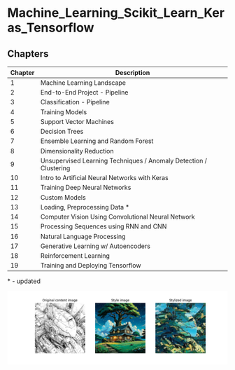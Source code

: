 
# Machine_Learning_Scikit_Learn_Keras_Tensorflow    

## Chapters

| Chapter | Description |
|----------|----------  |
|  1    | Machine Learning Landscape   |
|  2    | End-to-End Project - Pipeline   |
|  3    | Classification - Pipeline   |
|  4    | Training Models   |
|  5    | Support Vector Machines   |
|  6    | Decision Trees  |
|  7    | Ensemble Learning and Random Forest  |
|  8    | Dimensionality Reduction  |
|  9    | Unsupervised Learning Techniques / Anomaly Detection / Clustering  |
|  10   | Intro to Artificial Neural Networks with Keras |
|  11   | Training Deep Neural Networks |
|  12   | Custom Models |
|  13   | Loading, Preprocessing Data  * |
|  14   | Computer Vision Using Convolutional Neural Network   |
|  15   | Processing Sequences using RNN and CNN   |
|  16   | Natural Language Processing   |
|  17   | Generative Learning w/ Autoencoders|
|  18   | Reinforcement Learning|
|  19   | Training and Deploying Tensorflow|

  \* - updated 

![Styletransfer](https://github.com/hectwilliams/Machine_Learning_Scikit_Learn/blob/main/CHAPTER_14/exercise_11_StyleTransferExample.png?raw=true)